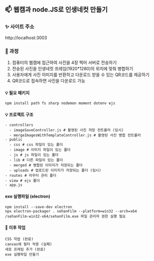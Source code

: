 ## 📫 웹캠과 node.JS로 인생네컷 만들기

### ✨ 사이트 주소
http://localhost:3003

### 📌 과정
1. 컴퓨터의 웹캠에 접근하여 사진을 4장 찍어 서버로 전송하기
2. 전송된 사진을 인생네컷 프레임(1920*1280)의 위치에 맞춰 병합하기
3. 사용자에게 사진 이미지를 반환하고 다운로드 받을 수 있는 QR코드를 제공하기
4. QR코드로 접속하면 사진을 다운로드 가능

#### 💡 필요 패키지
```
npm install path fs sharp nodemon moment dotenv ejs
```
#### 💡 프로젝트 구조
```
- controllers
  - imageSaveController.js # 촬영된 사진 저장 컨트롤러 (임시)
  - mergeImagesWithTemplateController.js # 촬영된 사진 병합 컨트롤러
- public
  - css # css 파일이 있는 폴더
  - image # 이미지 파일이 있는 폴더
  - js # js 파일이 있는 폴더
  - lib # 다른 파일이 있는 폴더
  - merged # 병합된 이미지가 저장되는 폴더
  - uploads # 업로드된 이미지가 저장되는 폴더 (임시)
- routes # 라우터 관리 폴더
- view # ejs 폴더
- app.js
```

#### exe 실행파일 (electron)
```
npm install --save-dev electron
npx electron-packager . sehanFilm --platform=win32 --arch=x64
/sehanFilm-win32-x64/sehanFilm.exe 파일 관리자 권한 실행 필요
```

#### 💬 이후 작업
```
CSS 작업 (완료)
canvas에 필터 적용 (실패)
세로 프레임 추가 (완료)
exe 실행파일 만들기
```